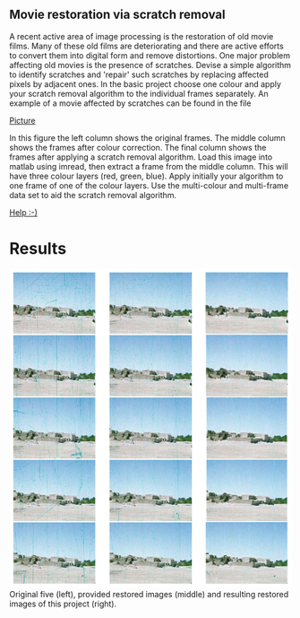 ## Movie restoration via scratch removal
A recent active area of image processing is the restoration of old movie films. Many of these old films are deteriorating and there are active efforts to convert them into digital form and remove distortions.
One major problem affecting old movies is the presence of scratches. Devise a simple algorithm to identify scratches and 'repair' such scratches by replacing affected pixels by adjacent ones. In the basic project choose one colour and apply your scratch removal algorithm to the individual frames separately. An example of a movie affected by scratches can be found in the file
 
[Picture](http://fy.chalmers.se/~romeo/RRY025/mfiles/film1_big.jpg)

In this figure the left column shows the original frames. The middle column shows the frames after colour correction. The final column shows the frames after applying a scratch removal algorithm. Load this image into matlab using imread, then extract a frame from the middle column. This will have three colour layers (red, green, blue). Apply initially your algorithm to one frame of one of the colour layers. Use the multi-colour and multi-frame data set to aid the scratch removal algorithm.

[Help :-)](http://fy.chalmers.se/~romeo/RRY025/projects/p6_help.pdf)

# Results
![](results.png)
Original five (left), provided restored images (middle) and resulting restored images of this project (right).

